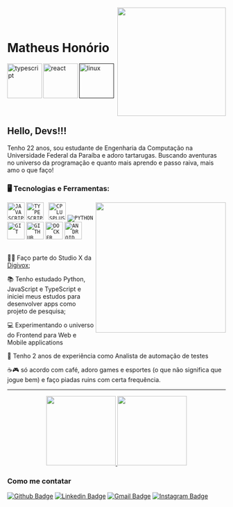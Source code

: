 <img align="right" width="250px" style="margin-top:-20px" src="https://i.ibb.co/XtSP8gq/1683638366681-removebg.png">

</br>

<div dsplay="inline-block">
 
 <h1 align="left">Matheus Honório</h1>
 <a href="https://github.com/mthonorio/CinemaSauro-backend">
    <img align="left" width="80px" src="https://cdn.jsdelivr.net/gh/devicons/devicon/icons/typescript/typescript-original.svg" alt="typescript" style="vertical-align:top;">
  </a> 
  <a href="https://github.com/mthonorio/Big-Game-Survey">
    <img align="left" width="80px" src="https://cdn.jsdelivr.net/gh/devicons/devicon/icons/react/react-original.svg" alt="react" style="vertical-align:top;">
  </a>
  <a href="">
    <img width="80px" src="https://cdn.jsdelivr.net/gh/devicons/devicon/icons/linux/linux-original.svg" alt="linux" style="vertical-align:top;">
  </a>
</div>

</br>
</br>

## Hello, Devs!!!

Tenho 22 anos, sou estudante de Engenharia da Computação na Universidade Federal da Paraíba e adoro tartarugas. Buscando aventuras no universo da programação e quanto mais aprendo e passo raiva, mais amo o que faço!

### 🖥️ Tecnologias e Ferramentas: 
<img width="300px" align="right" src="https://i.ibb.co/JFNBnBW/1683638366654-1.png">
<code><img width="40px" src="https://cdn.jsdelivr.net/gh/devicons/devicon/icons/javascript/javascript-original.svg" title = "JAVASCRIPT"/></code>
<code><img width="40px" src="https://cdn.jsdelivr.net/gh/devicons/devicon/icons/typescript/typescript-original.svg" title="TYPESCRIPT"/> </code>
<code><img width="40px" src="https://cdn.jsdelivr.net/gh/devicons/devicon/icons/cplusplus/cplusplus-original.svg" title = "CPLUSPLUS"/></code>
<code><img src="https://cdn.jsdelivr.net/gh/devicons/devicon/icons/python/python-original.svg" title = "PYTHON"/></code>
<code><img width="40px" src="https://cdn.jsdelivr.net/gh/devicons/devicon/icons/git/git-original.svg" title = "GIT"/></code>
<code><img width="40px" src="https://cdn.jsdelivr.net/gh/devicons/devicon/icons/github/github-original.svg" title = "GITHUB"/></code>
<code><img width="40px" src="https://cdn.jsdelivr.net/gh/devicons/devicon/icons/docker/docker-original.svg" title = "DOCKER"/></code>
<code><img width="40px" src="https://cdn.jsdelivr.net/gh/devicons/devicon/icons/android/android-original.svg" title = "ANDROID"/></code>

</br>
</br>
<div display="inline-block">
 <p align="left">👨‍💻 Faço parte do Studio X da <a href="https://www.digivox.com.br/">Digivox</a>;</p>
 <p align="left">📚 Tenho estudado Python, JavaScript e TypeScript e iniciei meus estudos para desenvolver apps como projeto de pesquisa;</p>
 <p align="left">💻 Experimentando o universo do Frontend para Web e Mobile applications</p>
 <p align="left">🤖 Tenho 2 anos de experiência como Analista de automação de testes</p> 
 <p align="left">☕🎮 só acordo com café, adoro games e esportes (o que não significa que jogue bem) e faço piadas ruins com certa frequência.</p>
</div>

---

<p align="center">
<a href="https://github.com/mthonorio">
  <img height="160em" src="https://github-readme-stats.vercel.app/api?username=mthonorio&theme=dracula&show_icons=true&include_all_commits=true&count_private=true" />
  <img height="160em" src="https://github-readme-stats.vercel.app/api/top-langs/?username=mthonorio&theme=dracula&layout=compact&langs_count=6" />
</a>
</p>

### Como me contatar

[![Github Badge](https://img.shields.io/badge/-Github-000?style=flat-square&logo=Github&logoColor=white&link=https://github.com/mthonorio)](https://github.com/mthonorio)
[![Linkedin Badge](https://img.shields.io/badge/-LinkedIn-blue?style=flat-square&logo=Linkedin&logoColor=white&link=https://https://www.linkedin.com/in/matheushonorio/?locale=en_US)](https://www.linkedin.com/in/matheushonorio/?locale=en_US)
[![Gmail Badge](https://img.shields.io/badge/-Gmail-c14438?style=flat-square&logo=Gmail&logoColor=white&link=mailto:mathevs.honorio@gmail.com)](mailto:mathevs.honorio@gmail.com)
[![Instagram Badge](https://img.shields.io/badge/-Instagram-C13584?style=flat-square&labelColor=C13584&logo=instagram&logoColor=white&link=https://www.instagram.com/mthonorio/)](https://www.instagram.com/mt.honorio/)
